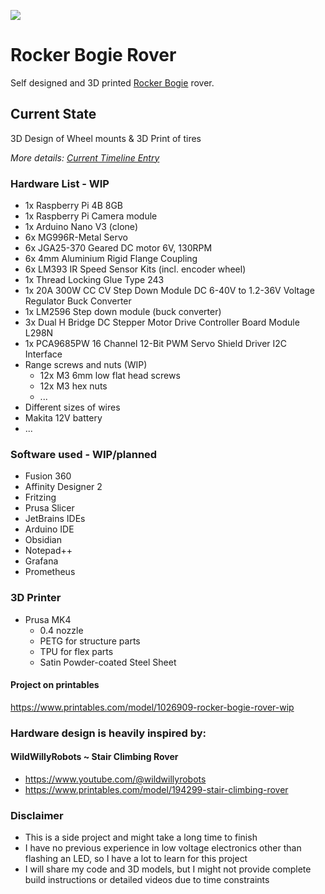 ![](/documentation/Images/Week2.jpg)

# Rocker Bogie Rover
Self designed and 3D printed [Rocker Bogie](https://en.wikipedia.org/wiki/Rocker-bogie) rover.

## Current State

3D Design of Wheel mounts & 3D Print of tires

_More details: [Current Timeline Entry](/documentation/Timeline/October%202024.md)_

### Hardware List - WIP
- 1x Raspberry Pi 4B 8GB
- 1x Raspberry Pi Camera module
- 1x Arduino Nano V3 (clone)
- 6x MG996R-Metal Servo
- 6x JGA25-370 Geared DC motor 6V, 130RPM
- 6x 4mm Aluminium Rigid Flange Coupling
- 6x LM393 IR Speed Sensor Kits (incl. encoder wheel)
- 1x Thread Locking Glue Type 243
- 1x 20A 300W CC CV Step Down Module DC 6-40V to 1.2-36V Voltage Regulator Buck Converter
- 1x LM2596 Step down module (buck converter)
- 3x Dual H Bridge DC Stepper Motor Drive Controller Board Module L298N
- 1x PCA9685PW 16 Channel 12-Bit PWM Servo Shield Driver I2C Interface
- Range screws and nuts (WIP)
  - 12x M3 6mm low flat head screws
  - 12x M3 hex nuts
  - ...
- Different sizes of wires
- Makita 12V battery
- ...

### Software used - WIP/planned
- Fusion 360
- Affinity Designer 2
- Fritzing
- Prusa Slicer
- JetBrains IDEs
- Arduino IDE
- Obsidian
- Notepad++
- Grafana
- Prometheus

### 3D Printer
- Prusa MK4
  - 0.4 nozzle
  - PETG for structure parts
  - TPU for flex parts
  - Satin Powder-coated Steel Sheet

#### Project on printables

https://www.printables.com/model/1026909-rocker-bogie-rover-wip

### Hardware design is heavily inspired by:

#### WildWillyRobots ~ Stair Climbing Rover
- https://www.youtube.com/@wildwillyrobots
- https://www.printables.com/model/194299-stair-climbing-rover

### Disclaimer
- This is a side project and might take a long time to finish
- I have no previous experience in low voltage electronics other than flashing an LED,
  so I have a lot to learn for this project
- I will share my code and 3D models, but I might not provide complete build instructions
  or detailed videos due to time constraints
